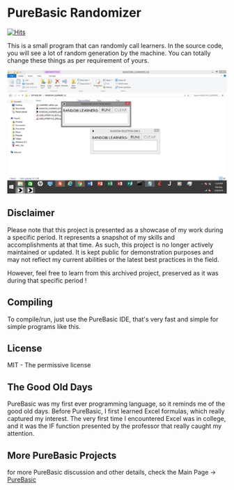 # PureBasic Randomizer

[![Hits](https://hits.seeyoufarm.com/api/count/incr/badge.svg?url=https%3A%2F%2Fgithub.com%2Fxdvrx1%2FPureBasic-Randomizer&count_bg=%2379C83D&title_bg=%23555555&icon=&icon_color=%23E7E7E7&title=PAGE+VIEWS&edge_flat=false)](https://hits.seeyoufarm.com)

This is a small program that can randomly call learners. 
In the source code, you will see a lot of random generation by the machine. 
You can totally change these things as per requirement of yours.

![GUI](resources/screenshot1.png)

## Disclaimer
Please note that this project is presented as a showcase of my work during a 
specific period. It represents a snapshot of my skills and accomplishments 
at that time. As such, this project is no longer actively maintained or updated. 
It is kept public for demonstration purposes and may not reflect my current 
abilities or the latest best practices in the field.

However, feel free to learn from this archived project, 
preserved as it was during that specific period !

## Compiling
To compile/run, just use the PureBasic IDE, that's very fast and
simple for simple programs like this.

## License
MIT - The permissive license

## The Good Old Days
PureBasic was my first ever programming language, so it reminds me of the good old days. 
Before PureBasic, I first learned Excel formulas, which really captured my interest. 
The very first time I encountered Excel was in college,
and it was the IF function presented by the professor that really caught my attention.

## More PureBasic Projects
for more PureBasic discussion and other details,
check the Main Page -> [PureBasic](https://github.com/jdevfullstack/PureBasic)
